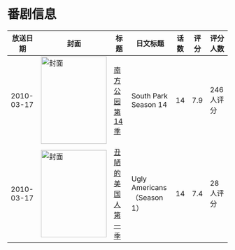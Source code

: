 # 番剧信息

|放送日期|封面|标题|日文标题|话数|评分|评分人数|
|---|---|---|---|---|---|---|
|2010-03-17|<img src="https://lain.bgm.tv/pic/cover/c/ea/67/10197_MJR3T.jpg" alt="封面" style="width:150px;height:200px;object-fit:cover;">|[南方公园 第14季](https://bangumi.tv/subject/10197)|South Park Season 14|14|7.9|246人评分|
|2010-03-17|<img src="https://lain.bgm.tv/pic/cover/c/d1/a7/117592_060Sg.jpg" alt="封面" style="width:150px;height:200px;object-fit:cover;">|[丑陋的美国人 第一季](https://bangumi.tv/subject/117592)|Ugly Americans（Season 1）|14|7.4|28人评分|
